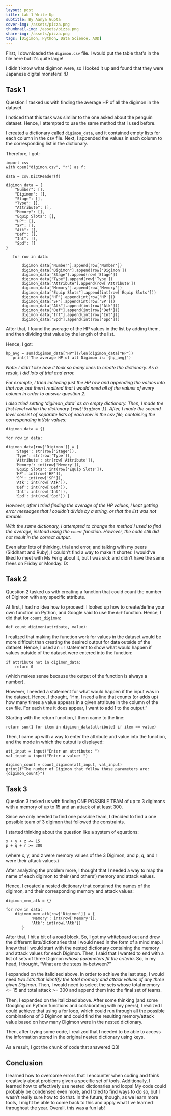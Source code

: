 ```yaml
---
layout: post
title: Lab 1 Write-Up
subtitle: By Aanya Gupta
cover-img: /assets/pizza.png
thumbnail-img: /assets/pizza.png
share-img: /assets/pizza.png
tags: [Digimon, Python, Data Science, AOD]
---
```


First, I downloaded the `digimon.csv` file. I would put the table that's in the file here but it's quite large!

I didn't know what digimon were, so I looked it up and found that they were Japanese digital monsters! :D

## Task 1

Question 1 tasked us with finding the average HP of all the digimon in the dataset. 

I noticed that this task was similar to the one asked about the penguin dataset. Hence, I attempted to use the same method that I used before. 

I created a dictionary called `digimon_data`, and it contained empty lists for each column in the csv file. Next, I appended the values in each column to the corresponding list in the dictionary. 

Therefore, I got:

```
import csv
with open("digimon.csv", "r") as f:

data = csv.DictReader(f)

digimon_data = {
	"Number": [],
	"Digimon": [],
	"Stage": [],
	"Type": [],
	"Attribute": [],
	"Memory": [],
	"Equip Slots": [],
	"HP": [],
	"SP": [],
	"Atk": [],
	"Def": [],
	"Int": [],
	"Spd": []
}

   for row in data:

       digimon_data["Number"].append(row['Number'])
       digimon_data["Digimon"].append(row['Digimon'])
       digimon_data["Stage"].append(row['Stage'])
       digimon_data["Type"].append(row['Type'])
       digimon_data["Attribute"].append(row['Attribute'])
       digimon_data["Memory"].append(row['Memory'])
       digimon_data["Equip Slots"].append(int(row['Equip Slots']))
       digimon_data["HP"].append(int(row['HP']))
       digimon_data["SP"].append(int(row['SP']))
       digimon_data["Atk"].append(int(row['Atk']))
       digimon_data["Def"].append(int(row['Def']))
       digimon_data["Int"].append(int(row['Int']))
       digimon_data["Spd"].append(int(row['Spd']))
```

After that, I found the average of the HP values in the list by adding them, and then dividing that value by the length of the list. 

Hence, I got:

```
hp_avg = sum(digimon_data["HP"])/len(digimon_data["HP"])
   print(f'The average HP of all Digimon is: {hp_avg}')
```

*Note: I didn’t like how it took so many lines to create the dictionary. As a result, I did lots of trial and error.*

*For example, I tried including just the HP row and appending the values into that row, but then I realized that I would need all of the values of every column in order to answer question 2.*

*I also tried setting ‘digimon_data’ as an empty dictionary. Then, I made the first level within the dictionary `[row['Digimon']]`. After, I made the second level consist of separate lists of each row in the csv file, containing the corresponding int/str values:*

```
digimon_data = {}

for row in data:

digimon_data[row['Digimon']] = {
	'Stage': str(row['Stage']), 
	'Type': str(row['Type']), 
	'Attribute': str(row['Attribute']), 
	'Memory': int(row['Memory']), 
	'Equip Slots': int(row['Equip Slots']), 
	'HP': int(row['HP']), 
	'SP': int(row['SP']), 
	'Atk': int(row['Atk']), 
	'Def': int(row['Def']), 
	'Int': int(row['Int']), 
	'Spd': int(row['Spd']) }
```

*However, after I tried finding the average of the HP values, I kept getting error messages that I couldn’t divide by a string, or that the list was not iterable.*

*With the same dictionary, I attempted to change the method I used to find the average, instead using the `count` function. However, the code still did not result in the correct output.*

Even after lots of thinking, trial and error, and talking with my peers (Siddhant and Ruby), I couldn’t find a way to make it shorter. I would’ve liked to meet with Ms Feng about it, but I was sick and didn’t have the same frees on Friday or Monday. D:

## Task 2

Question 2 tasked us with creating a function that could count the number of Digimon with any specific attribute. 

At first, I had no idea how to proceed! I looked up how to create/define your own function on Python, and Google said to use the `def` function. Hence, I did that for `count_digimon`:

```
def count_digimon(attribute, value):
```

I realized that making the function work for values in the dataset would be more difficult than creating the desired output for data outside of the dataset. Hence, I used an `if` statement to show what would happen if values outside of the dataset were entered into the function:

```
if attribute not in digimon_data:
	return 0
```

(which makes sense because the output of the function is always a number). 

However, I needed a statement for what would happen if the input was in the dataset. Hence, I thought, “Hm, I need a line that counts (or adds up) how many times a value appears in a given attribute in the column of the csv file. For each time it does appear, I want to add 1 to the output.”

Starting with the return function, I them came to the line:

```
return sum(1 for item in digimon_data[attribute] if item == value)
```

Then, I came up with a way to enter the attribute and value into the function, and the mode in which the output is displayed:

```
att_input = input("Enter an attribute: ")
val_input = input("Enter a value: ")
   
digimon_count = count_digimon(att_input, val_input)
print(f"The number of Digimon that follow those parameters are: {digimon_count}")
```

## Task 3

Question 3 tasked us with finding ONE POSSIBLE TEAM of up to 3 digimons with a memory of up to 15 and an attack of at least 300. 

Since we only needed to find one possible team, I decided to find a one possible team of 3 digimon that followed the constraints. 

I started thinking about the question like a system of equations:

```
x + y + z <= 15
p + q + r >= 300
```

(where x, y, and z were memory values of the 3 Digimon, and p, q, and r were their attack values.)

After analyzing the problem more, I thought that I needed a way to map the name of each digimon to their (and others’) memory and attack values. 

Hence, I created a nested dictionary that contained the names of the digimon, and their corresponding memory and attack values:

```
digimon_mem_atk = {}

for row in data:
	digimon_mem_atk[row['Digimon']] = {
           'Memory': int(row['Memory']),
           'Atk': int(row['Atk'])
       }
```

After that, I hit a bit of a road block. So, I got my whiteboard out and drew the different lists/dictionaries that I would need in the form of a mind map. I knew that I would start with the nested dictionary containing the memory and attack values for each Digimon. Then, I said that I wanted to end with a list of sets of three Digimon *whose parameters fit the criteria*. So, in my head, I thought, “What are the steps in-between?” 

I expanded on the italicized above. In order to achieve the last step, I would need *two lists that identify the total memory and attack values of any three given Digimon.* Then, I would need to select the sets whose total memory <= 15 and total attack >= 300 and append them into the final set of teams. 

Then, I expanded on the italicized above. After some thinking (and some Googling on Python functions and collaborating with my peers), I realized I could achieve that using a for loop, which could run through all the possible combinations of 3 Digimon and could find the resulting memory/attack value based on how many Digimon were in the nested dictionary. 

Then, after trying some code, I realized that I needed to be able to access the information stored in the original nested dictionary using keys. 

As a result, I got the chunk of code that answered Q3!

## Conclusion

I learned how to overcome errors that I encounter when coding and think creatively about problems given a specific set of tools. Additionally, I learned how to effectively use nested dictionaries and loops! My code could probably be condensed even more, and I tried to find ways to do so, but I wasn’t really sure how to do that. In the future, though, as we learn more tools, I might be able to come back to this and apply what I've learned throughout the year. Overall, this was a fun lab!

